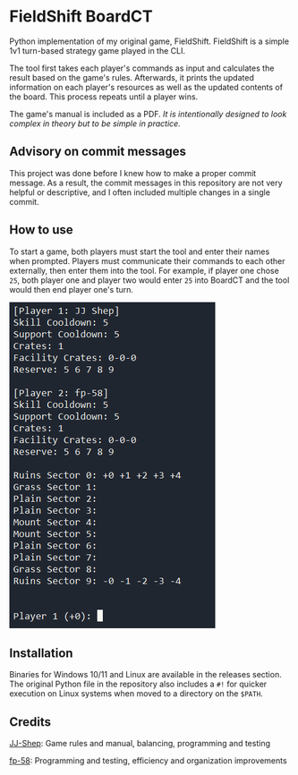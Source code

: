 # FieldShift BoardCT
Python implementation of my original game, FieldShift. FieldShift is a simple 1v1 turn-based strategy game played in the CLI.

The tool first takes each player's commands as input and calculates the result based on the game's rules. Afterwards, it prints the updated information on each player's resources as well as the updated contents of the board. This process repeats until a player wins.

The game's manual is included as a PDF. *It is intentionally designed to look complex in theory but to be simple in practice.*

## Advisory on commit messages
This project was done before I knew how to make a proper commit message. As a result, the commit messages in this repository are not very helpful or descriptive, and I often included multiple changes in a single commit. 

## How to use
To start a game, both players must start the tool and enter their names when prompted. Players must communicate their commands to each other externally, then enter them into the tool. For example, if player one chose `25`, both player one and player two would enter `25` into BoardCT and the tool would then end player one's turn.

![Screenshot of the tool in use](boardct-screenshot.png)

## Installation
Binaries for Windows 10/11 and Linux are available in the releases section. The original Python file in the repository also includes a `#!` for quicker execution on Linux systems when moved to a directory on the `$PATH`.

## Credits
[JJ-Shep](https://github.com/JJ-Shep): Game rules and manual, balancing, programming and testing

[fp-58](https://github.com/fp-58): Programming and testing, efficiency and organization improvements
